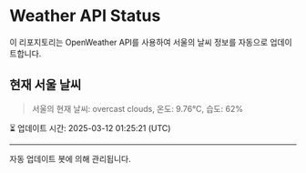 
# Weather API Status

이 리포지토리는 OpenWeather API를 사용하여 서울의 날씨 정보를 자동으로 업데이트합니다.

## 현재 서울 날씨
> 서울의 현재 날씨: overcast clouds, 온도: 9.76°C, 습도: 62%

⏳ 업데이트 시간: 2025-03-12 01:25:21 (UTC)

---
자동 업데이트 봇에 의해 관리됩니다.
